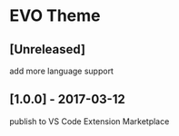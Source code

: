 # EVO Theme

## [Unreleased]
add more language support

## [1.0.0] - 2017-03-12
publish to VS Code Extension Marketplace